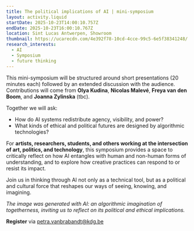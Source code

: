 ```yaml
---
title: The political implications of AI | mini-symposium
layout: activity.liquid
startDate: 2025-10-23T14:00:10.757Z
endDate: 2025-10-23T16:00:10.767Z
location: Sint Lucas Antwerpen, Showroom
thumbnail: https://ucarecdn.com/4e392f78-10cd-4cce-99c5-6e5f38341248/
research_interests:
  - AI
  - Symposium
  - future thinking
---
```

This mini-symposium will be structured around short presentations (20 minutes each) followed by an extended discussion with the audience. Contributions will come from **Olya Kudina**, **Nicolas Malevé**, **Freya van den Boom**, and **Joanna Zylinska** (tbc).

Together we will ask:

* How do AI systems redistribute agency, visibility, and power?
* What kinds of ethical and political futures are designed by algorithmic technologies?

For **artists, researchers, students, and others working at the intersection of art, politics, and technology**, this symposium provides a space to critically reflect on how AI entangles with human and non-human forms of understanding, and to explore how creative practices can respond to or resist its impact.

Join us in thinking through AI not only as a technical tool, but as a political and cultural force that reshapes our ways of seeing, knowing, and imagining.

*The image was generated with AI: an algorithmic imagination of togetherness, inviting us to reflect on its political and ethical implications.*

**R﻿egister** via petra.vanbrabandt@kdg.be